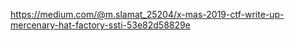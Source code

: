 
https://medium.com/@m.slamat_25204/x-mas-2019-ctf-write-up-mercenary-hat-factory-ssti-53e82d58829e
